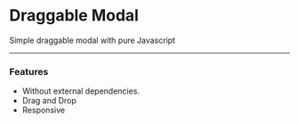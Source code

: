 # Draggable Modal

Simple draggable modal with pure Javascript

---

### Features

- Without external dependencies.
- Drag and Drop
- Responsive

